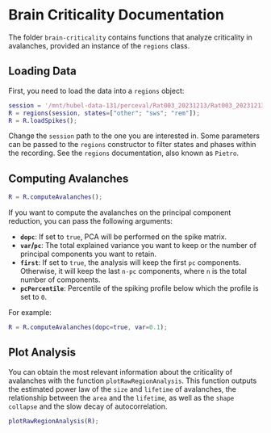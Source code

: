 # Brain Criticality Documentation

The folder `brain-criticality` contains functions that analyze criticality in avalanches, provided an instance of the `regions` class.

## Loading Data

First, you need to load the data into a `regions` object:

```matlab
session = '/mnt/hubel-data-131/perceval/Rat003_20231213/Rat003_20231213.xml';
R = regions(session, states=["other"; "sws"; "rem"]);
R = R.loadSpikes();
```

Change the `session` path to the one you are interested in. Some parameters can be passed to the `regions` constructor to filter states and phases within the recording. See the `regions` documentation, also known as `Pietro`.

## Computing Avalanches

```matlab
R = R.computeAvalanches();
```

If you want to compute the avalanches on the principal component reduction, you can pass the following arguments:  
- **`dopc`**: If set to `true`, PCA will be performed on the spike matrix.  
- **`var`/`pc`**: The total explained variance you want to keep or the number of principal components you want to retain.  
- **`first`**: If set to `true`, the analysis will keep the first `pc` components. Otherwise, it will keep the last `n-pc` components, where `n` is the total number of components.  
- **`pcPercentile`**: Percentile of the spiking profile below which the profile is set to `0`.

For example:

```matlab
R = R.computeAvalanches(dopc=true, var=0.1);
```

## Plot Analysis

You can obtain the most relevant information about the criticality of avalanches with the function `plotRawRegionAnalysis`. This function outputs the estimated power law of the `size` and `lifetime` of avalanches, the relationship between the `area` and the `lifetime`, as well as the `shape collapse` and the slow decay of autocorrelation.

```matlab
plotRawRegionAnalysis(R);
``` 